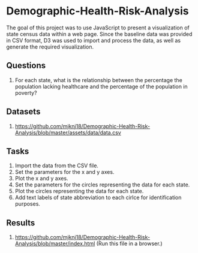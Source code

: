 # Demographic-Health-Risk-Analysis

The goal of this project was to use JavaScript to present a visualization of state census data within a web page. Since the baseline data was provided in CSV format, D3 was used to import and process the data, as well as generate the required visualization.

## Questions

1. For each state, what is the relationship between the percentage the population lacking healthcare and the percentage of the population in poverty?

## Datasets

1. https://github.com/mjknj18/Demographic-Health-Risk-Analysis/blob/master/assets/data/data.csv

## Tasks

1. Import the data from the CSV file.
2. Set the parameters for the x and y axes.
3. Plot the x and y axes.
4. Set the parameters for the circles representing the data for each state.
5. Plot the circles representing the data for each state.
6. Add text labels of state abbreviation to each cirlce for identification purposes.

## Results

1. https://github.com/mjknj18/Demographic-Health-Risk-Analysis/blob/master/index.html (Run this file in a browser.)